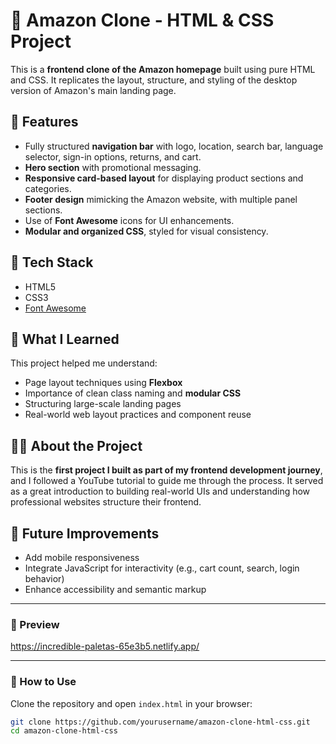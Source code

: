 # 🛒 Amazon Clone - HTML & CSS Project

This is a **frontend clone of the Amazon homepage** built using pure HTML and CSS. It replicates the layout, structure, and styling of the desktop version of Amazon's main landing page.

## 📌 Features

- Fully structured **navigation bar** with logo, location, search bar, language selector, sign-in options, returns, and cart.
- **Hero section** with promotional messaging.
- **Responsive card-based layout** for displaying product sections and categories.
- **Footer design** mimicking the Amazon website, with multiple panel sections.
- Use of **Font Awesome** icons for UI enhancements.
- **Modular and organized CSS**, styled for visual consistency.

## 📂 Tech Stack

- HTML5
- CSS3
- [Font Awesome](https://fontawesome.com/)

## 🧠 What I Learned

This project helped me understand:
- Page layout techniques using **Flexbox**
- Importance of clean class naming and **modular CSS**
- Structuring large-scale landing pages
- Real-world web layout practices and component reuse

## 👨‍💻 About the Project

This is the **first project I built as part of my frontend development journey**, and I followed a YouTube tutorial to guide me through the process. It served as a great introduction to building real-world UIs and understanding how professional websites structure their frontend.

## 🚀 Future Improvements

- Add mobile responsiveness
- Integrate JavaScript for interactivity (e.g., cart count, search, login behavior)
- Enhance accessibility and semantic markup

---

### 📸 Preview

https://incredible-paletas-65e3b5.netlify.app/

---

### 📁 How to Use

Clone the repository and open `index.html` in your browser:

```bash
git clone https://github.com/yourusername/amazon-clone-html-css.git
cd amazon-clone-html-css

